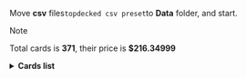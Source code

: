 Move <b>csv</b> files```topdecked csv preset```to <b>Data</b> folder, and start.

> [!NOTE]
> Total cards is <b>371</b>, their price is <b>$216.34999</b>

<details>
  <summary><b>Cards list</b></summary>

<ul>
 <li> $0.11 <b>Mountain</b>(1) <em>afr/274,common,foil</em> - edabc558-2c54-4c7b-a6fa-1e75ddcf12f9</li>
 <li> $0.71 <b>Mountain</b>(1) <em>khm/397,common,foil</em> - 69419307-53d5-40d7-82da-cab2e7bfbda4</li>
 <li> $0.11 <b>Mountain</b>(1) <em>afr/276,common,foil</em> - 87d1c48f-1ca3-43ea-8109-964b29bb2d50</li>
 <li> $0.17 <b>Mountain</b>(1) <em>thb/285,common,foil</em> - d10d759b-db5b-4a59-840c-05bcbf2381f3</li>
 <li> $0.13 <b>Mountain</b>(1) <em>mid/383,common,foil</em> - f92e9e94-e5e9-4b2c-b9e5-35de42ca7b8e</li>
 <li> $0.13 <b>Mountain</b>(1) <em>afr/275,common,foil</em> - e10e313f-ba75-4324-b1ac-f2bbae99f7ab</li>
 <li> $0.09 <b>Mountain</b>(1) <em>afr/277,common,foil</em> - cf9095db-44ad-444b-bd9d-4a06102fe230</li>
 <li> $0.14 <b>Mountain</b>(1) <em>thb/284,common,foil</em> - dc3f4154-9347-4ceb-8744-9f1ace90d33f</li>
 <li> $0.06 <b>Rimeshield Frost Giant</b>(1) <em>afr/310,common,foil</em> - ed6f1fc7-be88-46a3-8bd9-3f16332c2bd8</li>
 <li> $0.11 <b>Sunrise Cavalier</b>(1) <em>mid/244,uncommon,foil</em> - 3d0081b1-40fd-44ad-b154-efe2f27fed6b</li>
 <li> $0.17 <b>Evolving Wilds</b>(1) <em>mid/261,common,foil</em> - cb471f90-46f2-4037-87fc-f523fc9d004f</li>
 <li> $0.10 <b>Plains</b>(1) <em>mid/380,common,foil</em> - 46b94de4-099e-43d7-8f24-d5450b09f1f1</li>
 <li> $0.22 <b>Plains</b>(1) <em>thb/279,common,foil</em> - db68b6a3-10e5-42d1-9325-94a4a821782a</li>
 <li> $0.09 <b>Plains</b>(1) <em>afr/262,common,foil</em> - 879f7f54-25a3-440b-848d-0e780277a681</li>
 <li> $0.09 <b>Plains</b>(1) <em>afr/264,common,foil</em> - e0d1a81e-6710-4922-ba0a-510966c39449</li>
 <li> $0.32 <b>Plains</b>(1) <em>khm/394,common,foil</em> - 5cbfbafa-f58f-40b2-a374-68ac35b77d89</li>
 <li> $0.20 <b>Plains</b>(1) <em>thb/278,common,foil</em> - 40aca5ca-a37b-4919-aef6-2510b4779161</li>
 <li> $0.13 <b>Plains</b>(1) <em>afr/265,common,foil</em> - 86626d69-78e0-42b9-81ed-fef46e3a89f7</li>
 <li> $0.10 <b>Plains</b>(1) <em>afr/263,common,foil</em> - fb4f4abf-841b-4fae-9a53-505a2f8dc1ff</li>
 <li> $0.18 <b>Reaper's Talisman</b>(1) <em>afr/117,uncommon,foil</em> - 93b68168-e77d-4745-9393-726ef9fb72ec</li>
 <li> $0.10 <b>Forest</b>(1) <em>mid/384,common,foil</em> - ec8de02c-7954-4424-8b95-a21d8e104bd4</li>
 <li> $0.08 <b>Forest</b>(1) <em>thb/286,common,foil</em> - c4be31c4-9cb3-4a07-865b-5621127df660</li>
 <li> $0.19 <b>Forest</b>(1) <em>thb/287,common,foil</em> - 6af0c659-f182-4ad4-bca7-e6c3377f808d</li>
 <li> $0.13 <b>Forest</b>(1) <em>afr/278,common,foil</em> - b6a46b11-3225-45aa-b54e-4d19d81b51cf</li>
 <li> $0.13 <b>Forest</b>(1) <em>afr/280,common,foil</em> - 6cdc5ca9-6d01-4ee3-8117-3c1e74320553</li>
 <li> $0.46 <b>Forest</b>(1) <em>mid/277,common,foil</em> - 122b5548-5ff5-43e4-b799-75c709b1c32d</li>
 <li> $0.10 <b>Forest</b>(1) <em>afr/279,common,foil</em> - aab1cc13-8959-4914-afe8-58daf9529f61</li>
 <li> $0.16 <b>Forest</b>(1) <em>afr/281,common,foil</em> - ee856e7a-37ee-435c-80e8-d0ac6f15892f</li>
 <li> $0.73 <b>Forest</b>(1) <em>khm/398,common,foil</em> - 771e307c-b2e3-47ac-aac2-59f0c3542fa6</li>
 <li> $0.61 <b>Ob Nixilis Reignited</b>(1) <em>ddr/36,mythic,foil</em> - 6bb7a4bd-0e74-4b1b-bf23-55c06442881e</li>
 <li> $0.11 <b>Island</b>(1) <em>afr/268,common,foil</em> - 8d04a06f-06a7-410d-a714-3b8b96ee3319</li>
 <li> $0.62 <b>Island</b>(1) <em>khm/395,common,foil</em> - 1a25a714-c7f3-4697-8b69-8f966b4d370a</li>
 <li> $0.09 <b>Island</b>(1) <em>afr/269,common,foil</em> - 1afa60b6-cd0d-4c23-af81-88049ea45475</li>
 <li> $0.19 <b>Island</b>(1) <em>thb/281,common,foil</em> - b82c12c2-2ebf-470b-b0d2-92ccc5faa056</li>
 <li> $0.09 <b>Island</b>(1) <em>mid/381,common,foil</em> - 60e6b919-e7c0-4844-a65c-d8b83b3e5287</li>
 <li> $0.10 <b>Island</b>(1) <em>afr/267,common,foil</em> - 29d575fc-037b-421a-a205-12d492e9361e</li>
 <li> $0.13 <b>Island</b>(1) <em>afr/266,common,foil</em> - 9e70c602-cb80-472b-9c8d-9625de084fe7</li>
 <li> $0.17 <b>Island</b>(1) <em>thb/280,common,foil</em> - 92daaa39-cd2f-4c03-8f41-92d99d0a3366</li>
 <li> $0.13 <b>Aegar, the Freezing Flame</b>(1) <em>khm/321,uncommon,foil</em> - edac3fd7-8124-4614-ae50-651608d45adb</li>
 <li> $0.12 <b>Swamp</b>(1) <em>afr/272,common,foil</em> - 76f8def9-ee46-4abf-9059-7d1ec6f24951</li>
 <li> $0.09 <b>Swamp</b>(1) <em>afr/270,common,foil</em> - ab950987-d88c-4326-98f4-1b1195788921</li>
 <li> $2.15 <b>Swamp</b>(1) <em>thb/252,common,foil</em> - 02cb5cfd-018e-4c5e-bef1-166262aa5f1d</li>
 <li> $0.13 <b>Swamp</b>(1) <em>mid/382,common,foil</em> - 2f4b9030-f04a-4f42-8dd8-2eae0ce7e420</li>
 <li> $0.12 <b>Swamp</b>(1) <em>afr/271,common,foil</em> - ea640731-b367-4ece-934e-6d86634fc1c8</li>
 <li> $0.13 <b>Swamp</b>(1) <em>afr/273,common,foil</em> - 166fc328-20d1-4158-bcb6-3cebcf788ef5</li>
 <li> $0.20 <b>Swamp</b>(1) <em>thb/283,common,foil</em> - e54a44f2-70bf-4782-bd13-9d03e109d60d</li>
 <li> $0.89 <b>Swamp</b>(1) <em>mid/273,common,foil</em> - 38fef662-993c-4522-8b3f-7c1d3bb1d946</li>
 <li> $0.46 <b>Swamp</b>(1) <em>khm/396,common,foil</em> - 9f9e61c0-b185-4704-913f-9284ed0ce250</li>
 <li> $0.12 <b>Swamp</b>(1) <em>thb/282,common,foil</em> - 66bb5192-58bc-4efe-a145-2e804fd3483d</li>
 <li> $0.02 <b>Iridescent Blademaster</b>(1) <em>mom/195,common,foil</em> - 3fee189f-539f-48fa-b217-4b2599375364</li>
 <li> $0.09 <b>Divine Gambit</b>(1) <em>khm/8,uncommon,foil</em> - 696a8c12-4a1f-4b96-a921-538fa1a2de43</li>
 <li> $0.38 <b>Monk Class</b>(1) <em>afr/228,rare,foil</em> - b2edd708-46ee-4963-b7e6-b631616d78fe</li>
 <li> $0.01 <b>Gavony Trapper</b>(1) <em>mid/22,common,foil</em> - 5a1309ea-4411-4116-841f-5aef8611400c</li>
 <li> $1.02 <b>Thundering Raiju</b>(1) <em>neo/472,rare,foil</em> - d49d17cf-242b-4f44-8ea0-125d9d18139c</li>
 <li> $0.08 <b>Burly Breaker // Dire-Strain Demolisher</b>(1) <em>mid/299,uncommon,foil</em> - 1b50c98e-6c3b-4129-ae93-10c0bf9270fc</li>
 <li> $2.83 <b>Welcoming Vampire</b>(1) <em>vow/46,rare,foil</em> - d8f69cea-823c-482b-a605-8138b3d950e6</li>
 <li> $2.87 <b>Nissa, Voice of Zendikar</b>(1) <em>ddr/1,mythic,foil</em> - 6de97cf1-49b6-40b2-ab7f-1c8eb98f92af</li>
 <li> $0.13 <b>Mysterious Tome // Chilling Chronicle</b>(1) <em>mid/63,uncommon,foil</em> - caa57b63-bb11-45e8-8795-de92ca61f4f1</li>
 <li> $0.01 <b>Burn the Accursed</b>(1) <em>mid/132,common,foil</em> - ff4d4e6b-564d-46da-8e32-09ed08c8ddc5</li>
 <li> $0.07 <b>Arcane Investigator</b>(1) <em>afr/46,common,foil</em> - dc457520-9947-4f65-bbe7-9b95bd2c23af</li>
 <li> $0.05 <b>Tuskeri Firewalker</b>(1) <em>khm/157,common,foil</em> - a54d0170-a375-4e65-b98d-3e94a3aeef90</li>
 <li> $0.13 <b>Tymaret, Chosen from Death</b>(1) <em>thb/263,uncommon,foil</em> - 1bcb02d3-dcf4-41a6-8b9a-f8ad477faea0</li>
 <li> $0.29 <b>Triskaidekaphile</b>(1) <em>mid/386,rare,foil</em> - b6db2d37-3533-4830-ab63-6724ece6fbea</li>
 <li> $0.46 <b>Arasta of the Endless Web</b>(1) <em>thb/352,rare,foil</em> - 55a5ea68-b77d-4fe0-a277-b20d55bc78a6</li>
 <li> $0.05 <b>Draugr Recruiter</b>(1) <em>khm/87,common,foil</em> - 6b0fe66b-0067-4e5c-9b3a-b014b2f0daf2</li>
 <li> $0.43 <b>Forsworn Paladin</b>(1) <em>afr/375,rare,foil</em> - caa3a489-5fa3-421e-9655-755f31414f3d</li>
 <li> $0.79 <b>Reflections of Littjara</b>(1) <em>khm/400,rare,foil</em> - 4ebaa07d-68f6-4cdb-a5cd-cd715e50abf5</li>
 <li> $0.19 <b>Treasure Chest</b>(1) <em>afr/397,rare,foil</em> - 41ae20c0-b056-4c4f-a6d0-bbd72c37d0fc</li>
 <li> $0.06 <b>Olivia's Midnight Ambush</b>(1) <em>mid/118,common,foil</em> - 9c1adede-22ad-4c1c-9501-ad731fbe1742</li>
 <li> $2.26 <b>Regrowth</b>(1) <em>sta/56,rare,foil</em> - af727601-5251-48b6-b5e3-b68ca0608bc9</li>
 <li> $0.02 <b>Arrogant Outlaw</b>(1) <em>mid/84,common,foil</em> - 496a9d45-6197-44b6-b0fc-17aeae281b2f</li>
 <li> $0.02 <b>Air-Cult Elemental</b>(1) <em>afr/45,common,foil</em> - fba82564-a9a9-4ded-a5fa-0e5fab2a3faa</li>
 <li> $0.58 <b>Underworld Dreams</b>(1) <em>thb/121,uncommon,nonfoil</em> - 03919c86-1c4a-43b0-a2db-54ca6ae1ac57</li>
 <li> $0.06 <b>Valkyrie's Sword</b>(1) <em>khm/36,uncommon,nonfoil</em> - 97873c66-6bff-4d79-850c-1e2663098ef4</li>
 <li> $0.03 <b>Boreal Outrider</b>(1) <em>khm/163,uncommon,nonfoil</em> - 455ae615-20d7-4251-828d-72a3345d06f1</li>
 <li> $0.02 <b>Lorehold Excavation</b>(1) <em>stx/200,uncommon,nonfoil</em> - 43105beb-46f3-4914-8222-4907bd76d48f</li>
 <li> $0.98 <b>Access Tunnel</b>(1) <em>stx/262,uncommon,nonfoil</em> - edf8eb51-9643-4c54-b38e-e7abea92bbe1</li>
 <li> $0.10 <b>Gelatinous Cube</b>(1) <em>afr/105,rare,nonfoil</em> - 1c472e70-300c-4881-86e7-c5ca690ab9b6</li>
 <li> $0.12 <b>Soul-Guide Lantern</b>(1) <em>thb/237,uncommon,nonfoil</em> - 7c850b94-75c9-4457-8b5e-1193352d6fcb</li>
 <li> $0.12 <b>Frost Augur</b>(1) <em>khm/56,uncommon,nonfoil</em> - a2ae592f-caf6-445a-970b-f8101998e657</li>
 <li> $0.85 <b>Mystic Reflection</b>(1) <em>khm/69,rare,nonfoil</em> - f7b877e2-60eb-46cd-acd7-8555b9e7e993</li>
 <li> $0.02 <b>Nyx Herald</b>(1) <em>thb/189,uncommon,nonfoil</em> - 866dcef0-8d3e-4126-963a-05598d8a9e79</li>
 <li> $0.02 <b>Umbral Juke</b>(1) <em>stx/89,uncommon,nonfoil</em> - 3fbd0921-e953-492b-ad73-c8a8bfaa750b</li>
 <li> $1.00 <b>Mind's Desire</b>(1) <em>sta/17,mythic,nonfoil</em> - 95f4e609-7fb7-4903-8d4c-45d38cf743be</li>
 <li> $0.04 <b>Cloister Gargoyle</b>(1) <em>afr/7,uncommon,nonfoil</em> - 297bf274-d13d-4b75-b251-2d004b16b431</li>
 <li> $0.04 <b>Agonizing Remorse</b>(1) <em>thb/83,uncommon,nonfoil</em> - 09270c65-546e-4737-a6b7-402cbb87917a</li>
 <li> $0.03 <b>Agonizing Remorse</b>(1) <em>sta/24,uncommon,nonfoil</em> - 57b7f7bd-6db3-4716-b1c3-015b0a6d37e3</li>
 <li> $0.10 <b>Briarhorn</b>(2) <em>ddr/3,uncommon,nonfoil</em> - 0fd09615-bcd2-4a2e-b9bf-8b4fd83291ce</li>
 <li> $0.23 <b>Tovolar, Dire Overlord // Tovolar, the Midnight Scourge</b>(1) <em>mid/246,rare,nonfoil</em> - f953fad3-0cd1-48aa-8ed9-d7d2e293e6e2</li>
 <li> $0.11 <b>Hound Tamer // Untamed Pup</b>(1) <em>mid/187,uncommon,nonfoil</em> - 28e2119b-ed78-4b98-a956-f2b453d0b164</li>
 <li> $0.05 <b>Hound Tamer // Untamed Pup</b>(1) <em>mid/302,uncommon,nonfoil</em> - 83218607-240e-4473-8b0b-6b4670b010e6</li>
 <li> $0.11 <b>Augmenter Pugilist // Echoing Equation</b>(1) <em>stx/147,rare,nonfoil</em> - d9131fc3-018a-4975-8795-47be3956160d</li>
 <li> $0.04 <b>Loathsome Troll</b>(1) <em>afr/192,uncommon,nonfoil</em> - 50ac66df-760d-495d-a067-13114071b7b8</li>
 <li> $0.08 <b>Skemfar Elderhall</b>(1) <em>khm/268,uncommon,nonfoil</em> - 82c2a0f7-0f53-4627-8be8-227fde331a69</li>
 <li> $0.30 <b>The First Iroan Games</b>(1) <em>thb/170,rare,nonfoil</em> - 4b05ada5-8e5f-4158-bd28-e6c24e4a2299</li>
 <li> $0.18 <b>Electrolyze</b>(1) <em>sta/60,rare,nonfoil</em> - 08a4d142-b98b-4027-94cb-314f67fb1d4a</li>
 <li> $0.03 <b>Hero of the Nyxborn</b>(1) <em>thb/219,uncommon,nonfoil</em> - 9854e673-1816-4a76-b9db-bb399ac7489f</li>
 <li> $0.41 <b>Glorious Sunrise</b>(1) <em>vow/200,rare,nonfoil</em> - a2caf73e-c3eb-4fa8-996a-d3d18b2ffaeb</li>
 <li> $0.02 <b>Glistening Deluge</b>(1) <em>mom/107,uncommon,nonfoil</em> - 83ca46ac-0698-4651-940d-3fd20c266b74</li>
 <li> $4.95 <b>Haunting Voyage</b>(1) <em>khm/98,mythic,nonfoil</em> - 2ac5bca0-35fe-47be-a78c-d5eac68a3bfa</li>
 <li> $0.20 <b>Cling to Dust</b>(1) <em>thb/87,uncommon,nonfoil</em> - 52c2de5f-e486-4cfe-9fb6-be0078ce5f93</li>
 <li> $0.16 <b>Quest for the Gravelord</b>(2) <em>ddr/58,uncommon,nonfoil</em> - 1838157f-5697-4463-b98d-97aeb3667006</li>
 <li> $0.02 <b>One with the Stars</b>(1) <em>thb/59,uncommon,nonfoil</em> - 98b7070d-4b09-4390-aa21-1bc0aa2b629c</li>
 <li> $0.05 <b>Commanding Presence</b>(1) <em>thb/7,uncommon,nonfoil</em> - 24e2f681-918e-4f1f-afb1-0f9587c0d7bf</li>
 <li> $0.45 <b>Pestilence Demon</b>(1) <em>ddr/56,rare,nonfoil</em> - 058eb32f-2ae2-4276-ae1a-242bbb150418</li>
 <li> $0.10 <b>Renata, Called to the Hunt</b>(1) <em>thb/267,uncommon,nonfoil</em> - 97ce113d-6757-45ac-8517-5fd531079ff9</li>
 <li> $0.08 <b>Tergrid's Shadow</b>(1) <em>khm/113,uncommon,nonfoil</em> - 417f71d2-d7da-4279-8847-d27c67e9ea9d</li>
 <li> $0.05 <b>Divine Smite</b>(1) <em>afr/12,uncommon,nonfoil</em> - 6b8d0852-4df3-4b29-830d-c6975265ef53</li>
 <li> $0.03 <b>Thundering Chariot</b>(1) <em>thb/239,uncommon,nonfoil</em> - cd2fa92d-5521-421c-b3f8-7c14bbef3080</li>
 <li> $0.03 <b>Igneous Inspiration</b>(1) <em>stx/107,uncommon,nonfoil</em> - 5781ad7b-dc1b-4cc1-9e72-6e714b9ba1de</li>
 <li> $0.11 <b>Scythe Leopard</b>(1) <em>ddr/19,uncommon,nonfoil</em> - d458e7e4-578d-4e82-b062-1343b1544996</li>
 <li> $0.11 <b>Scythe Leopard</b>(1) <em>ddr/19,uncommon,nonfoil</em> - d458e7e4-578d-4e82-b062-1343b1544996</li>
 <li> $0.11 <b>Arni Slays the Troll</b>(1) <em>khm/201,uncommon,nonfoil</em> - d18396f9-ae20-4471-84ab-a2148319bc39</li>
 <li> $1.06 <b>Sedgemoor Witch</b>(1) <em>stx/86,rare,nonfoil</em> - e900c1eb-968b-4046-b824-c167a7a5b682</li>
 <li> $0.01 <b>Skaab Wrangler</b>(1) <em>mid/75,uncommon,nonfoil</em> - 9771d9e8-97d5-44af-8612-dc5c44d65ceb</li>
 <li> $0.53 <b>Abundance</b>(1) <em>ddr/2,rare,nonfoil</em> - 9ab8ad39-840e-474b-beb8-96a7c2a8d0fa</li>
 <li> $0.10 <b>Pestilent Cauldron // Restorative Burst</b>(1) <em>stx/154,rare,nonfoil</em> - aaa1e6be-08cc-4ccc-b2de-3511613e4fd0</li>
 <li> $3.61 <b>Delina, Wild Mage</b>(1) <em>afr/138,rare,nonfoil</em> - e87459aa-af8f-4bd2-a310-151353083a2e</li>
 <li> $0.10 <b>The Binding of the Titans</b>(1) <em>thb/166,uncommon,nonfoil</em> - 46fb94ad-f9be-48b4-b65a-4e736e5ffdbb</li>
 <li> $0.27 <b>Walker of the Grove</b>(1) <em>ddr/24,uncommon,nonfoil</em> - b9cdd08b-7e77-4927-87dd-6e3afffc3ef0</li>
 <li> $0.71 <b>Cultivate</b>(1) <em>sta/51,uncommon,nonfoil</em> - b3896717-1e46-4aa2-88b7-1c4fe76edde1</li>
 <li> $0.03 <b>Nessian Hornbeetle</b>(1) <em>thb/182,uncommon,nonfoil</em> - 8200fcda-e30c-460f-9964-47e657b7c758</li>
 <li> $0.07 <b>Shock</b>(1) <em>sta/44,uncommon,nonfoil</em> - 60eeb025-704c-4a82-90b2-f91202ae30d9</li>
 <li> $0.30 <b>Mirror Shield</b>(1) <em>thb/234,uncommon,nonfoil</em> - e7624e84-93ce-4983-8624-ebc934cab67f</li>
 <li> $0.03 <b>Burly Breaker // Dire-Strain Demolisher</b>(2) <em>mid/299,uncommon,nonfoil</em> - 1b50c98e-6c3b-4129-ae93-10c0bf9270fc</li>
 <li> $0.27 <b>Paladin Class</b>(1) <em>afr/29,rare,nonfoil</em> - 5bf81fb1-7992-4ae9-b1a8-80c31579a2bf</li>
 <li> $0.01 <b>Vivisection</b>(1) <em>mid/83,uncommon,nonfoil</em> - 91be6a06-9c36-45a3-a591-183cb5c0f800</li>
 <li> $0.04 <b>Eccentric Apprentice</b>(2) <em>afr/57,uncommon,nonfoil</em> - 3baa08ac-9a94-4e22-91bb-c6966cd0a0de</li>
 <li> $0.20 <b>Reverent Hoplite</b>(1) <em>thb/33,uncommon,nonfoil</em> - 54153b9c-483e-4e5c-a1ab-b1c8a7a657d4</li>
 <li> $0.11 <b>Efreet Flamepainter</b>(1) <em>stx/98,rare,nonfoil</em> - d9f0731c-2a3d-4613-bffa-8b967e4f142e</li>
 <li> $0.15 <b>Skemfar Avenger</b>(1) <em>khm/109,rare,nonfoil</em> - fad2c6d4-03dd-4dab-861c-77c55bda0db7</li>
 <li> $0.29 <b>Battle Cry Goblin</b>(1) <em>afr/132,uncommon,nonfoil</em> - 9766a427-2bb3-4028-a502-d1194cdc93aa</li>
 <li> $0.05 <b>Power of Persuasion</b>(1) <em>afr/67,uncommon,nonfoil</em> - 8d84cb72-d0a0-4af0-aded-47e5fb7addef</li>
 <li> $0.06 <b>Shadewing Laureate</b>(1) <em>stx/229,uncommon,nonfoil</em> - 64795a8b-8cf2-436e-8f95-9e8bb40c0d7d</li>
 <li> $0.12 <b>Seek the Horizon</b>(1) <em>ddr/20,uncommon,nonfoil</em> - 6244cbd8-8cc4-44a7-b11d-2ab159e92c02</li>
 <li> $0.15 <b>Port of Karfell</b>(1) <em>khm/265,uncommon,nonfoil</em> - bb9465a6-d009-4ecd-9fd1-d046547de902</li>
 <li> $0.54 <b>Portable Hole</b>(1) <em>afr/33,uncommon,nonfoil</em> - 80fca8c0-ae3e-439e-b202-228b9f360e9a</li>
 <li> $0.37 <b>Inquisition of Kozilek</b>(1) <em>sta/31,rare,nonfoil</em> - d47df2c2-437d-4b8e-82cc-1707e3efd5b5</li>
 <li> $0.10 <b>Teachings of the Archaics</b>(1) <em>stx/57,rare,nonfoil</em> - 967148b1-2bb6-4bc0-95e6-c45fcf99afd2</li>
 <li> $1.87 <b>Brutal Cathar // Moonrage Brute</b>(1) <em>mid/7,rare,nonfoil</em> - 0dbac7ce-a6fa-466e-b6ba-173cf2dec98e</li>
 <li> $0.06 <b>Wake to Slaughter</b>(1) <em>mid/250,rare,nonfoil</em> - 7f02a544-716c-4f09-8ae9-dbfe7ef136d7</li>
 <li> $0.18 <b>Shadows of the Past</b>(1) <em>ddr/60,uncommon,nonfoil</em> - 35139a18-28c7-4a8f-986a-47e909cc23eb</li>
 <li> $0.19 <b>Staggering Insight</b>(1) <em>thb/228,uncommon,nonfoil</em> - 125b8be1-76b9-434e-a505-5099d950767c</li>
 <li> $0.04 <b>Lorehold Apprentice</b>(1) <em>stx/198,uncommon,nonfoil</em> - 048157c6-4626-4881-ba19-deddd13622dc</li>
 <li> $0.03 <b>Sea God's Scorn</b>(1) <em>thb/63,uncommon,nonfoil</em> - 9504dc26-f5d8-4b9d-9eb1-51a12b893beb</li>
 <li> $0.06 <b>Grim Wanderer</b>(1) <em>afr/107,uncommon,nonfoil</em> - e339f0f7-a79d-4947-a9c4-b9a0949dd06a</li>
 <li> $0.07 <b>Mischievous Chimera</b>(1) <em>thb/223,uncommon,nonfoil</em> - f8a3df0e-4ee8-458b-adf5-56aca20493e9</li>
 <li> $0.04 <b>Explosive Welcome</b>(1) <em>stx/100,uncommon,nonfoil</em> - 122c01e6-38a6-456e-971e-9004df85ac1c</li>
 <li> $0.16 <b>Draconic Intervention</b>(1) <em>stx/96,rare,nonfoil</em> - 657de246-b9fc-47b1-b932-091e9500bb82</li>
 <li> $0.07 <b>Rootcoil Creeper</b>(2) <em>mid/238,uncommon,nonfoil</em> - 3743cf9c-226f-43a3-b385-375a25414792</li>
 <li> $0.47 <b>Ambition's Cost</b>(1) <em>ddr/38,uncommon,nonfoil</em> - baed5a5d-ea54-4cf7-873e-627e2c728547</li>
 <li> $0.03 <b>Fateful End</b>(1) <em>thb/133,uncommon,nonfoil</em> - 56455067-92c0-45b5-ac2e-525c35b41215</li>
 <li> $0.08 <b>Infuriate</b>(1) <em>sta/41,uncommon,nonfoil</em> - 71a5dfad-c8b4-46cc-9a06-73d23b269df8</li>
 <li> $0.14 <b>Rune of Mortality</b>(1) <em>khm/108,uncommon,nonfoil</em> - 6f75a5e5-70df-49c3-abe1-8cc6975f5171</li>
 <li> $0.33 <b>Gaea's Blessing</b>(1) <em>ddr/10,uncommon,nonfoil</em> - a96596c1-459b-4306-ab31-4ca861c3475b</li>
 <li> $0.13 <b>Koll, the Forgemaster</b>(1) <em>khm/325,uncommon,nonfoil</em> - 37533179-8e58-40bc-af16-0d2c58b773ba</li>
 <li> $0.05 <b>Atris, Oracle of Half-Truths</b>(1) <em>thb/209,rare,nonfoil</em> - db6c91ec-df14-460f-967c-f182562fe7d8</li>
 <li> $0.28 <b>Secret Rendezvous</b>(1) <em>stx/26,uncommon,nonfoil</em> - 39528cf0-343e-499b-a69f-c5c3c2898c25</li>
 <li> $0.22 <b>The Birth of Meletis</b>(1) <em>thb/5,uncommon,nonfoil</em> - d824f8bd-58f8-4796-80b5-5cd3033d35e8</li>
 <li> $0.32 <b>Extraction Specialist</b>(1) <em>snc/12,rare,nonfoil</em> - b404d6c7-0b65-4c6a-b141-9dffbeb120db</li>
 <li> $0.11 <b>Giant's Amulet</b>(1) <em>khm/59,uncommon,nonfoil</em> - ab8b1ec2-9303-4722-8644-b3bc1a5c387f</li>
 <li> $0.05 <b>Targ Nar, Demon-Fang Gnoll</b>(2) <em>afr/234,uncommon,nonfoil</em> - 5fe57856-9d35-470e-9138-360b02ac0c90</li>
 <li> $0.09 <b>Dryad's Revival</b>(1) <em>mid/183,uncommon,nonfoil</em> - 5c0aa3eb-0aa8-42da-b437-a3f336df585d</li>
 <li> $1.29 <b>Search for Glory</b>(1) <em>khm/340,rare,nonfoil</em> - bd06b52f-f14d-48f1-9eb8-b17b2af4689e</li>
 <li> $0.10 <b>Dragonsguard Elite</b>(1) <em>stx/127,rare,nonfoil</em> - 658ec634-3eb2-4967-b938-d20d31ab77e3</li>
 <li> $0.03 <b>Demogorgon's Clutches</b>(1) <em>afr/96,uncommon,nonfoil</em> - 581e7ac6-65e5-4a16-ab0b-0988c3a3cfea</li>
 <li> $0.07 <b>Divine Gambit</b>(1) <em>sta/4,uncommon,nonfoil</em> - 5ae3b199-92a0-4d94-819c-fbf24a87d353</li>
 <li> $0.02 <b>Divine Gambit</b>(1) <em>khm/8,uncommon,nonfoil</em> - 696a8c12-4a1f-4b96-a921-538fa1a2de43</li>
 <li> $0.04 <b>Reyav, Master Smith</b>(1) <em>mul/57,uncommon,nonfoil</em> - d44478d2-20eb-4dba-8008-687a293444f5</li>
 <li> $0.05 <b>Honor Troll</b>(2) <em>stx/134,uncommon,nonfoil</em> - a9c6a6b9-f00c-46a5-8dab-796483e3a262</li>
 <li> $0.02 <b>Pharika's Spawn</b>(1) <em>thb/112,uncommon,nonfoil</em> - a2c8244b-7d86-4dff-9419-3945beb2a7b7</li>
 <li> $0.03 <b>Split the Party</b>(1) <em>afr/76,uncommon,nonfoil</em> - 743a0a96-f90a-4852-9a92-848795518e0a</li>
 <li> $0.04 <b>Hulking Bugbear</b>(1) <em>afr/149,uncommon,nonfoil</em> - f55d43d4-5f63-45c3-b8f8-0aebd23750a5</li>
 <li> $0.02 <b>Karok Wrangler</b>(1) <em>stx/135,uncommon,nonfoil</em> - 74729320-f6ee-4176-9463-397d6e477d7a</li>
 <li> $0.46 <b>Oran-Rief Hydra</b>(1) <em>ddr/16,rare,nonfoil</em> - 3e95bd19-5647-414d-bd04-5c11979e369e</li>
 <li> $0.02 <b>Dueling Coach</b>(1) <em>stx/15,uncommon,nonfoil</em> - 45b3dbb0-0d68-4351-bfc9-a09c50454bf7</li>
 <li> $0.06 <b>Bookwurm</b>(2) <em>stx/123,uncommon,nonfoil</em> - 57d230fc-d382-40b4-bdbd-5fe880fa16bf</li>
 <li> $0.13 <b>Plate Armor</b>(1) <em>afr/32,uncommon,nonfoil</em> - ad447e50-cfb1-40df-ae01-a65c46f2f572</li>
 <li> $0.02 <b>Niko Defies Destiny</b>(1) <em>khm/226,uncommon,nonfoil</em> - 19312f53-5b9d-4e76-91e8-65f444bb68c9</li>
 <li> $0.05 <b>Burning Hands</b>(1) <em>afr/135,uncommon,nonfoil</em> - 66e2d723-3fa0-4411-8f98-e4e6b3a5e6df</li>
 <li> $0.07 <b>Vengeful Strangler // Strangling Grasp</b>(1) <em>mid/126,uncommon,nonfoil</em> - d4054ae6-0227-4d99-8cb5-72e8b5d0b726</li>
 <li> $0.02 <b>Necrotic Fumes</b>(3) <em>stx/78,uncommon,nonfoil</em> - 5e1b68a4-fb8d-4b59-b049-73505296f775</li>
 <li> $0.19 <b>Cloudthresher</b>(1) <em>ddr/6,rare,nonfoil</em> - f315762b-b386-41ec-8282-4bc4e7cddef1</li>
 <li> $0.02 <b>Iron Golem</b>(1) <em>afr/247,uncommon,nonfoil</em> - 5ae24ef5-b12c-48ee-935a-00e048fb8d0f</li>
 <li> $0.04 <b>Wandering Troubadour</b>(2) <em>afr/210,uncommon,nonfoil</em> - d3c7f123-31c8-469b-85e5-d20c4d21b2a0</li>
 <li> $0.05 <b>Stinging Lionfish</b>(1) <em>thb/69,uncommon,nonfoil</em> - 0162a0b8-a2d1-4664-a445-331aee6d5175</li>
 <li> $0.17 <b>Drider</b>(1) <em>afr/98,uncommon,nonfoil</em> - bbc06a88-1eb6-4edb-8f03-d8274560cc41</li>
 <li> $0.20 <b>Chainweb Aracnir</b>(1) <em>thb/167,uncommon,nonfoil</em> - 874afaad-546a-4cb2-ad01-2b4a4862b219</li>
 <li> $0.11 <b>Fynn, the Fangbearer</b>(1) <em>khm/170,uncommon,nonfoil</em> - 7d7a8a90-13c1-4b0c-ab2e-fc8d91ccefd9</li>
 <li> $0.34 <b>Ecological Appreciation</b>(1) <em>stx/128,mythic,nonfoil</em> - 115f3d72-1aaf-4237-91b9-389256e5e5c8</li>
 <li> $0.07 <b>Critical Hit</b>(1) <em>afr/137,uncommon,nonfoil</em> - d2e9aaaf-0b51-4721-b75c-923892a41743</li>
 <li> $0.04 <b>Purple Worm</b>(1) <em>afr/201,uncommon,nonfoil</em> - e419d58b-6241-4892-9080-f6894ac7ba89</li>
 <li> $2.07 <b>Plumb the Forbidden</b>(1) <em>stx/81,uncommon,nonfoil</em> - 5034227f-3b8a-45bf-917c-c2cbd98f2192</li>
 <li> $0.06 <b>Inevitable End</b>(1) <em>thb/102,uncommon,nonfoil</em> - a6522f01-ae7a-467e-9a05-530a5ccd304d</li>
 <li> $0.41 <b>Mavinda, Students' Advocate</b>(1) <em>stx/21,mythic,nonfoil</em> - 8b3d521f-31cd-4bd2-b6b6-771c79252789</li>
 <li> $0.61 <b>Druid Class</b>(1) <em>afr/180,uncommon,nonfoil</em> - 09278e95-eaae-4cd4-a0d8-a2d15b0abb58</li>
 <li> $0.03 <b>Duelcraft Trainer</b>(1) <em>mid/16,uncommon,nonfoil</em> - 6b75855c-88dc-4491-8045-080debfeb7b5</li>
 <li> $0.36 <b>Katilda, Dawnhart Prime</b>(1) <em>mid/309,rare,nonfoil</em> - 3ef98a2c-4b48-45e3-bbcb-9fd338f5a05a</li>
 <li> $0.25 <b>Treetop Village</b>(1) <em>ddr/30,uncommon,nonfoil</em> - a97bedb5-19ab-4647-b223-745bec6e65d2</li>
 <li> $0.24 <b>Dreamshackle Geist</b>(1) <em>vow/58,rare,nonfoil</em> - 1b81d90b-708a-48c9-a478-e3b0a3d7e982</li>
 <li> $0.02 <b>Maelstrom Muse</b>(1) <em>stx/202,uncommon,nonfoil</em> - 5516e81e-16ea-411c-9df0-ed3b03670220</li>
 <li> $0.07 <b>Jaddi Lifestrider</b>(2) <em>ddr/12,uncommon,nonfoil</em> - 2dff438a-925c-4fca-a2e3-3e9519b7afed</li>
 <li> $0.20 <b>Rune of Sustenance</b>(1) <em>khm/25,uncommon,nonfoil</em> - 0e31b716-f325-445a-9098-9ca75d7b35a4</li>
 <li> $0.11 <b>Outland Liberator // Frenzied Trapbreaker</b>(1) <em>mid/303,uncommon,nonfoil</em> - f86b7c7e-825a-4634-8a85-3b56f112188c</li>
 <li> $0.02 <b>Fifty Feet of Rope</b>(1) <em>afr/244,uncommon,nonfoil</em> - ba7ebe7b-732f-4245-a194-e087c3878f61</li>
 <li> $0.91 <b>Leechridden Swamp</b>(1) <em>ddr/65,uncommon,nonfoil</em> - d64026d0-c126-4407-869e-a48c09d017c0</li>
 <li> $0.15 <b>The Blackstaff of Waterdeep</b>(1) <em>afr/48,rare,nonfoil</em> - 3317cbf3-13a1-4471-a23c-de429941e8a4</li>
 <li> $0.25 <b>Squelching Leeches</b>(1) <em>ddr/62,uncommon,nonfoil</em> - 694a0e92-8e5c-404e-a8bb-52139884e41a</li>
 <li> $0.07 <b>Blue Dragon</b>(1) <em>afr/49,uncommon,nonfoil</em> - 98dea71b-2778-4374-8ea2-7fa82f0f6110</li>
 <li> $0.18 <b>Conspiracy Theorist</b>(1) <em>stx/94,rare,nonfoil</em> - 742a7487-70a2-448b-8e66-c33cba798a32</li>
 <li> $0.04 <b>Thunderous Orator</b>(1) <em>stx/35,uncommon,nonfoil</em> - ef3b2961-559f-42b1-be13-ff3d03e62809</li>
 <li> $0.13 <b>Deadly Brew</b>(1) <em>stx/176,uncommon,nonfoil</em> - 87d33e48-90fc-4aac-b09a-68050bc053b5</li>
 <li> $0.17 <b>Mortality Spear</b>(1) <em>stx/207,uncommon,nonfoil</em> - f1f39fe7-dc12-49c9-80ac-4135dc1f8f08</li>
 <li> $0.05 <b>Stoke the Flames</b>(1) <em>mom/166,uncommon,nonfoil</em> - 04113b3c-cc8f-4b15-9091-f82ea3df2e7c</li>
 <li> $0.23 <b>Thicket Elemental</b>(1) <em>ddr/21,rare,nonfoil</em> - c5a462ca-0632-410d-9999-a096b71fc3ea</li>
 <li> $0.08 <b>Acolyte of Affliction</b>(1) <em>thb/206,uncommon,nonfoil</em> - a14afed6-ca42-442d-ba86-621179e6957c</li>
 <li> $0.62 <b>Elspeth Conquers Death</b>(1) <em>thb/13,rare,nonfoil</em> - ea20208b-1939-4c69-8cfd-c0a42f9dc427</li>
 <li> $0.05 <b>Escape Velocity</b>(1) <em>thb/132,uncommon,nonfoil</em> - 90c2a3da-2458-4921-8574-9eb9d5925ae8</li>
 <li> $0.06 <b>Spectral Steel</b>(1) <em>khm/30,uncommon,nonfoil</em> - cf036489-ef9e-40ee-a1bb-24ee37c554f1</li>
 <li> $0.47 <b>Magda, Brazen Outlaw</b>(1) <em>khm/142,rare,nonfoil</em> - 079e6263-e54c-4899-a336-5315909b9322</li>
 <li> $0.12 <b>Claim the Firstborn</b>(1) <em>sta/37,uncommon,nonfoil</em> - e3cb6157-ea56-4921-b803-59e3fbef0b94</li>
 <li> $1.26 <b>Hobgoblin Bandit Lord</b>(1) <em>afr/147,rare,nonfoil</em> - 09e9dc36-f2d8-4384-98cb-e44c00b02433</li>
 <li> $0.22 <b>Rem Karolus, Stalwart Slayer</b>(1) <em>mid/235,rare,nonfoil</em> - b31e307a-9689-4e11-8c5f-96b7a4b50bed</li>
 <li> $0.04 <b>Shessra, Death's Whisper</b>(1) <em>afr/231,uncommon,nonfoil</em> - 60ca5fef-af21-4e2b-9efa-61e08a638a1f</li>
 <li> $0.05 <b>Ardent Dustspeaker</b>(1) <em>stx/92,uncommon,nonfoil</em> - 7ff4832a-26c0-4da5-abbb-1941e7084e72</li>
 <li> $0.04 <b>Heroes of the Revel</b>(1) <em>thb/138,uncommon,nonfoil</em> - dfdfb481-3446-42f4-a1c3-a88b69f2189a</li>
 <li> $0.08 <b>Necrosynthesis</b>(1) <em>mid/115,uncommon,nonfoil</em> - b75b89f1-e032-4d8c-b2b6-1b76e8644801</li>
 <li> $0.16 <b>Warlock Class</b>(2) <em>afr/125,uncommon,nonfoil</em> - b7faf899-96b7-454e-b634-6684c2d72f26</li>
 <li> $0.26 <b>Ambitious Farmhand // Seasoned Cathar</b>(1) <em>mid/2,uncommon,nonfoil</em> - 54d4e7c3-294d-4900-8b70-faafda17cc33</li>
 <li> $2.57 <b>Fighter Class</b>(1) <em>afr/222,rare,nonfoil</em> - d54a8329-b940-42c9-8ace-1d74407d14cb</li>
 <li> $0.02 <b>Dawnhart Mentor</b>(2) <em>mid/300,uncommon,nonfoil</em> - ac558d9d-5c7d-4671-ae0b-94c099e1b111</li>
 <li> $0.05 <b>Elven Bow</b>(1) <em>khm/166,uncommon,nonfoil</em> - 34c599c7-bcc1-4005-b830-1fa4811af66e</li>
 <li> $0.25 <b>Leonin Lightscribe</b>(1) <em>stx/20,rare,nonfoil</em> - 2a465d7b-398c-444b-9eae-331ea2513f6d</li>
 <li> $0.63 <b>Doomskar</b>(1) <em>khm/9,rare,nonfoil</em> - 130ee895-1e5e-4f82-bb66-e1275bac75dd</li>
 <li> $0.49 <b>Gray Merchant of Asphodel</b>(1) <em>thb/99,uncommon,nonfoil</em> - 7c1a7dd8-8034-4f59-a351-33666b26ff5a</li>
 <li> $3.91 <b>Valki, God of Lies // Tibalt, Cosmic Impostor</b>(1) <em>khm/114,mythic,nonfoil</em> - ea7e4c65-b4c4-4795-9475-3cba71c50ea5</li>
 <li> $0.31 <b>Consuming Tide</b>(1) <em>vow/53,rare,nonfoil</em> - 5865f0f1-28a6-49ac-b61e-135845075d1f</li>
 <li> $0.04 <b>Ominous Roost</b>(1) <em>mid/65,uncommon,nonfoil</em> - daf2b49a-56f9-4093-960f-9ec7af8983b5</li>
 <li> $0.09 <b>Show of Confidence</b>(1) <em>stx/28,uncommon,nonfoil</em> - 65837f39-deb7-4a4b-8b67-125a71cd0d45</li>
 <li> $1.25 <b>Morbid Opportunist</b>(1) <em>mid/113,uncommon,nonfoil</em> - 5a53982e-3d66-4808-bcb5-46ff40567872</li>
 <li> $0.35 <b>Lightning Helix</b>(1) <em>sta/62,rare,nonfoil</em> - 227ac87a-7196-40d0-ab00-98ebafcca09a</li>
 <li> $0.06 <b>Bretagard Stronghold</b>(1) <em>khm/253,uncommon,nonfoil</em> - 24a0f2e2-cfd7-4374-a172-4357d5de47bb</li>
 <li> $0.03 <b>Frenzied Raider</b>(1) <em>khm/137,uncommon,nonfoil</em> - 22c59e0b-5b78-4cf5-9c2a-92ccf833778f</li>
 <li> $2.54 <b>Kroxa, Titan of Death's Hunger</b>(1) <em>thb/221,mythic,nonfoil</em> - cee0459b-9aac-4d2f-abe4-4d5fedde7eb8</li>
 <li> $0.06 <b>Manifestation Sage</b>(1) <em>stx/205,rare,nonfoil</em> - 76fc5cd2-fbb0-4d13-9089-0292b356de48</li>
 <li> $0.12 <b>Vengeful Reaper</b>(1) <em>khm/116,uncommon,nonfoil</em> - 854c99fd-71ba-40b7-98cf-b783f01a77b4</li>
 <li> $0.23 <b>Go Blank</b>(1) <em>stx/72,uncommon,nonfoil</em> - 846e8657-7435-44c6-a997-b8b156d0cd2c</li>
 <li> $0.08 <b>Narfi, Betrayer King</b>(1) <em>khm/224,uncommon,nonfoil</em> - 421376e4-a4ad-427c-bc9c-d315308dcf68</li>
 <li> $0.13 <b>Test of Talents</b>(2) <em>stx/59,uncommon,nonfoil</em> - 6e2b6236-b40c-430c-98b0-7940b942657a</li>
 <li> $0.36 <b>Rise of the Dread Marn</b>(1) <em>khm/107,rare,nonfoil</em> - 9d3a1ec1-f362-494d-a23b-6a963ce44fdd</li>
 <li> $0.08 <b>Great Hall of Starnheim</b>(1) <em>khm/259,uncommon,nonfoil</em> - a23c757e-5944-47ce-b06f-27b4c403044c</li>
 <li> $0.02 <b>Sudden Insight</b>(1) <em>afr/77,uncommon,nonfoil</em> - 06ec3c87-d5aa-4f8a-a9bf-ef4e38e21ad1</li>
 <li> $0.10 <b>Bag of Holding</b>(1) <em>afr/240,uncommon,nonfoil</em> - 6ea5e4e9-491b-4c80-8801-f4cd5225c601</li>
 <li> $0.19 <b>Asmodeus the Archfiend</b>(1) <em>afr/88,rare,nonfoil</em> - a5e6b864-58e7-43b9-9d79-1d0361340960</li>
 <li> $0.03 <b>Pheres-Band Brawler</b>(1) <em>thb/193,uncommon,nonfoil</em> - 10ac20a9-6b10-4165-ad81-a47587b64d1e</li>
 <li> $0.04 <b>Fortifying Draught</b>(1) <em>stx/132,uncommon,nonfoil</em> - 6789b717-a000-464a-a39b-32c1aeefe560</li>
 <li> $0.08 <b>Grafted Identity</b>(1) <em>mid/57,rare,nonfoil</em> - 2559846b-03d6-4a2c-97e1-c71f107e9f24</li>
 <li> $4.04 <b>Overgrown Farmland</b>(1) <em>mid/265,rare,nonfoil</em> - 84a76e0f-49fc-4087-8859-98f4a4deacdf</li>
 <li> $0.10 <b>Harald, King of Skemfar</b>(1) <em>khm/212,uncommon,nonfoil</em> - 9eac78a2-599f-4dba-aec7-982c5ae3f75a</li>
 <li> $0.19 <b>Ascendant Packleader</b>(1) <em>vow/186,rare,nonfoil</em> - 142c5b67-5de9-41da-b57f-7ce771457a3e</li>
 <li> $0.03 <b>Phantom Carriage</b>(2) <em>mid/70,uncommon,nonfoil</em> - 1990ed41-3739-40f6-8797-359f88af05f9</li>
 <li> $0.12 <b>Zalto, Fire Giant Duke</b>(2) <em>afr/323,rare,nonfoil</em> - aa9c6f43-ea54-4ab3-afd5-683e4bd0d3e0</li>
 <li> $0.19 <b>Witherbloom Apprentice</b>(2) <em>stx/247,uncommon,nonfoil</em> - 7f80a11b-188b-464c-b00d-c9d1cfb8ddee</li>
 <li> $0.36 <b>Eye of Vecna</b>(1) <em>afr/243,rare,nonfoil</em> - b91e2431-500e-441a-881d-094ebef62283</li>
 <li> $0.02 <b>Returned Pastcaller</b>(1) <em>stx/224,uncommon,nonfoil</em> - 7aa0e762-0fec-4f6b-b3d7-ad8295bf557d</li>
 <li> $0.02 <b>Rise of the Ants</b>(1) <em>mid/196,uncommon,nonfoil</em> - 3143fadd-0162-4e0c-89fc-89dc3501d13c</li>
 <li> $2.89 <b>Den of the Bugbear</b>(1) <em>afr/254,rare,nonfoil</em> - f231caf8-56c0-4719-a90d-5e5efbee3148</li>
 <li> $0.24 <b>Draugr Necromancer</b>(1) <em>khm/86,rare,nonfoil</em> - 76d8e0ff-e720-41ca-af69-35585a2d7ae2</li>
 <li> $0.25 <b>Replicating Ring</b>(1) <em>khm/244,uncommon,nonfoil</em> - b079e285-8431-46aa-bb04-70cac586ed0b</li>
 <li> $0.26 <b>Doom Blade</b>(3) <em>sta/28,rare,nonfoil</em> - 7e6c0fe2-a82b-42cb-8629-b9f00b7f08e9</li>
 <li> $0.02 <b>Stonebinder's Familiar</b>(1) <em>stx/31,uncommon,nonfoil</em> - 21de4a01-98d3-4af3-9c6e-29e16d2c1767</li>
 <li> $0.10 <b>Brood Weaver</b>(1) <em>mid/173,uncommon,nonfoil</em> - e24e2f49-70f9-445f-af03-2ef43798004a</li>
 <li> $0.10 <b>Dina, Soul Steeper</b>(2) <em>stx/178,uncommon,nonfoil</em> - 9cd2b567-0cf7-4441-b3ce-e31141dd91c8</li>
 <li> $0.12 <b>Creative Outburst</b>(1) <em>stx/171,uncommon,nonfoil</em> - eab58d87-bf01-45dc-8958-e2b3375f914b</li>
 <li> $0.03 <b>Academic Dispute</b>(1) <em>stx/91,uncommon,nonfoil</em> - 4620cc3b-e401-4096-b310-fed080806344</li>
 <li> $0.02 <b>Aether Helix</b>(1) <em>stx/162,uncommon,nonfoil</em> - 7d1c653e-f629-4105-a52c-379c5cd78208</li>
 <li> $0.07 <b>Medomai's Prophecy</b>(1) <em>thb/53,uncommon,nonfoil</em> - 3d2bd7b4-28de-4d9e-86c5-a46bd608cb02</li>
 <li> $0.04 <b>Fearless Liberator</b>(1) <em>khm/135,uncommon,nonfoil</em> - 212462b7-e23e-4c87-93aa-9cadefbf1ac8</li>
 <li> $0.13 <b>Storm Herald</b>(1) <em>thb/156,rare,nonfoil</em> - e0594aa2-1c53-4271-a0d0-9002c07f3697</li>
 <li> $0.10 <b>Rune of Speed</b>(1) <em>khm/148,uncommon,nonfoil</em> - 47faee66-b274-466a-890e-bb396dda943d</li>
 <li> $0.47 <b>Wavebreak Hippocamp</b>(1) <em>thb/80,rare,nonfoil</em> - d900dff5-1196-443f-b9b0-b8e75c67c868</li>
 <li> $0.05 <b>Professor of Symbology</b>(1) <em>stx/24,uncommon,nonfoil</em> - f427cf73-9f5e-4ef5-bc4f-29ffbfda9d57</li>
 <li> $0.43 <b>Fading Hope</b>(1) <em>mid/51,uncommon,nonfoil</em> - c2fb1fff-12be-4bd5-8dba-c36e84d49651</li>
 <li> $0.21 <b>Florian, Voldaren Scion</b>(1) <em>mid/223,rare,nonfoil</em> - 53289e69-74da-46d2-91c2-a11378ba76ef</li>
 <li> $0.08 <b>Venerable Warsinger</b>(1) <em>stx/246,rare,nonfoil</em> - 006313f8-cc60-4a4e-8ec6-953cdf1c16e3</li>
 <li> $0.43 <b>Indulgent Tormentor</b>(1) <em>ddr/53,rare,nonfoil</em> - a0bb89e2-0d28-4483-b5a7-fddf83d5eac3</li>
 <li> $0.27 <b>Opt</b>(1) <em>sta/19,uncommon,nonfoil</em> - ab59ac4f-2a77-4566-85c0-32666447dcf2</li>
 <li> $0.03 <b>Silverquill Apprentice</b>(2) <em>stx/231,uncommon,nonfoil</em> - 42d0770e-9084-4aa7-b543-2b6ba18378dc</li>
 <li> $0.12 <b>Rip Apart</b>(1) <em>stx/225,uncommon,nonfoil</em> - b3b5b510-fd5c-415d-98b0-386e7508f7af</li>
 <li> $0.03 <b>Closing Statement</b>(1) <em>stx/169,uncommon,nonfoil</em> - 785e6d07-fe40-4723-b963-02da0a0987c7</li>
 <li> $0.08 <b>Defiant Strike</b>(1) <em>sta/3,uncommon,nonfoil</em> - ade8f339-4afb-477a-9434-e6cd9126cd10</li>
 <li> $0.20 <b>Priest of the Blood Rite</b>(1) <em>ddr/57,rare,nonfoil</em> - 1a0df50f-59b8-46b6-8bac-6e3f93b9c979</li>
 <li> $0.09 <b>Woodborn Behemoth</b>(2) <em>ddr/26,uncommon,nonfoil</em> - e72da3e7-accb-4a74-b27d-975d6ab4aaa2</li>
 <li> $1.41 <b>Kasmina, Enigma Sage</b>(1) <em>stx/279,mythic,nonfoil</em> - fed5f87d-3bca-44fc-a1ea-fc01e36ba092</li>
 <li> $0.24 <b>Temple of the Dragon Queen</b>(1) <em>afr/260,uncommon,nonfoil</em> - 0c79b3c6-ccbe-48ae-a1f7-ddfd37ecdbf5</li>
 <li> $0.05 <b>Mentor's Guidance</b>(1) <em>stx/46,uncommon,nonfoil</em> - 0dbb1230-a465-4499-bb9c-35a06712a08b</li>
 <li> $0.04 <b>Invasion of Moag // Bloomwielder Dryads</b>(1) <em>mom/237,uncommon,nonfoil</em> - e454bf31-5aa0-4109-a3f5-c3f9cc838682</li>
 <li> $0.09 <b>Basalt Ravager</b>(1) <em>khm/122,uncommon,nonfoil</em> - b32aea04-04f7-48a8-a8ab-8b38fa53da3b</li>
 <li> $0.07 <b>Carrier Thrall</b>(2) <em>ddr/42,uncommon,nonfoil</em> - c5e4de63-820f-4a22-8725-814a220cfdd2</li>
 <li> $0.23 <b>Yuan-Ti Malison</b>(1) <em>afr/371,rare,nonfoil</em> - 9043519d-c9d8-4d08-b4a9-feaf792bc7a4</li>
 <li> $0.07 <b>Quintorius, Field Historian</b>(1) <em>stx/220,uncommon,nonfoil</em> - 06c55ef1-8e62-4d43-bd4c-b2c3c5203338</li>
 <li> $0.04 <b>Winterthorn Blessing</b>(1) <em>mid/251,uncommon,nonfoil</em> - f1e9edd3-151d-4bf6-b491-03db9db32234</li>
 <li> $2.93 <b>Topiary Stomper</b>(1) <em>snc/160,rare,nonfoil</em> - 87bb2699-280f-4e1e-b3f8-73efe6088f31</li>
 <li> $0.04 <b>Blink Dog</b>(1) <em>afr/3,uncommon,nonfoil</em> - cc040492-7fb7-4fdb-aafe-8179e5f2b28c</li>
 <li> $0.04 <b>Displacer Beast</b>(1) <em>afr/54,uncommon,nonfoil</em> - 95d5c36c-bcc8-459c-9f4b-b265ccdb1f06</li>
 <li> $0.02 <b>Hall Monitor</b>(1) <em>stx/105,uncommon,nonfoil</em> - 02fdc551-0b22-49f4-8765-143ad82f16a3</li>
 <li> $0.11 <b>Vega, the Watcher</b>(1) <em>khm/233,uncommon,nonfoil</em> - 28fced7f-3078-4a54-8f76-0ef14c732e97</li>
 <li> $0.06 <b>Adventurous Impulse</b>(1) <em>sta/49,uncommon,nonfoil</em> - e7b44893-e6d1-48d0-ba69-06b9569e1e38</li>
 <li> $0.18 <b>Smallpox</b>(2) <em>ddr/61,uncommon,nonfoil</em> - 78275769-6203-4bc5-bbb7-3016c31d5cb5</li>
 <li> $0.14 <b>Ingenious Smith</b>(1) <em>afr/21,uncommon,nonfoil</em> - 2ad29773-7c1b-410d-9f69-7aa751f6ebca</li>
 <li> $0.22 <b>Dream Trawler</b>(1) <em>thb/214,rare,nonfoil</em> - 7d3e97d8-92c7-43c4-bdaf-7b0a6ce7cb5f</li>
 <li> $0.34 <b>Extus, Oriq Overlord // Awaken the Blood Avatar</b>(1) <em>stx/149,mythic,nonfoil</em> - ba09360a-067e-48a5-bdc5-a19fd066a785</li>
 <li> $0.07 <b>Creepy Puppeteer</b>(1) <em>vow/151,rare,nonfoil</em> - 0bd17b9f-fd93-47d4-9cc4-cd333d0004f5</li>
 <li> $0.02 <b>Aegar, the Freezing Flame</b>(1) <em>khm/200,uncommon,nonfoil</em> - 68011f60-6202-48f4-8255-fb94764e2951</li>
 <li> $0.09 <b>Choose Your Weapon</b>(1) <em>afr/175,uncommon,nonfoil</em> - 213726e4-e2f5-4e52-b05a-21c4bab9927c</li>
 <li> $0.25 <b>Gravebreaker Lamia</b>(1) <em>thb/98,rare,nonfoil</em> - 408a2073-d068-44bc-b596-5a3a3a446ee1</li>
 <li> $0.14 <b>Eyetwitch</b>(1) <em>stx/70,uncommon,nonfoil</em> - 1f4d1bb6-cb8f-4d01-9879-0b3a0585cbf4</li>
 <li> $0.02 <b>Village Watch // Village Reavers</b>(1) <em>mid/297,uncommon,nonfoil</em> - a622635e-482d-4621-8874-3945af74e9ca</li>
 <li> $0.17 <b>Zephyr Boots</b>(1) <em>stx/261,uncommon,nonfoil</em> - 4d0566fd-3775-48f1-ba22-6e659558c3d3</li>
 <li> $0.04 <b>Littjara Glade-Warden</b>(1) <em>khm/182,uncommon,nonfoil</em> - a92dde51-310e-4f28-bd3b-d43b639785ec</li>
 <li> $1.81 <b>Hullbreaker Horror</b>(1) <em>vow/63,rare,nonfoil</em> - 4b546bcf-2e86-42af-bf32-81c7fd36ef8c</li>
 <li> $0.17 <b>Bruenor Battlehammer</b>(1) <em>afr/337,uncommon,nonfoil</em> - c620e7d7-60f8-452b-9563-5624791ae893</li>
 <li> $0.34 <b>Faithful Mending</b>(1) <em>mid/221,uncommon,nonfoil</em> - 50752ca9-ea85-4c4b-9bf5-4f8759a7dcec</li>
 <li> $0.56 <b>Negate</b>(1) <em>sta/18,uncommon,nonfoil</em> - 5bfe3a17-3349-4fcc-a9b5-418faa55cc43</li>
 <li> $0.15 <b>Power Word Kill</b>(2) <em>afr/114,uncommon,nonfoil</em> - 395b6ce4-143f-4eed-b565-98aa3d6208ef</li>
 <li> $0.19 <b>Rushed Rebirth</b>(1) <em>stx/228,rare,nonfoil</em> - 07b7c952-5ab7-4546-8369-4d213bf868bf</li>
 <li> $0.11 <b>Despoiler of Souls</b>(1) <em>ddr/45,rare,nonfoil</em> - 9f1fb659-70fe-4d8a-ba2c-07ab0d75c218</li>
 <li> $3.11 <b>Iymrith, Desert Doom</b>(1) <em>afr/290,mythic,nonfoil</em> - fd111eb2-cce5-413d-816a-f821771a1fa6</li>
 <li> $0.44 <b>Mosswort Bridge</b>(1) <em>ddr/29,rare,nonfoil</em> - f61cf774-f821-4393-9c68-bdab2e2a88d3</li>
 <li> $0.05 <b>Symmetry Sage</b>(1) <em>stx/56,uncommon,nonfoil</em> - 3e726fc7-36cf-405c-9b7c-d1e41cd6c68f</li>
 <li> $0.57 <b>Desecration Demon</b>(1) <em>ddr/44,rare,nonfoil</em> - d0d6fabf-ffef-4272-8285-c671f6d777f0</li>
 <li> $0.29 <b>Reidane, God of the Worthy // Valkmira, Protector's Shield</b>(1) <em>khm/21,rare,nonfoil</em> - 3606519e-5677-4c21-a34e-be195b6669fa</li>
 <li> $0.03 <b>Crush the Weak</b>(1) <em>khm/128,uncommon,nonfoil</em> - 875a20c2-1d17-46ea-b4d2-3e70bc05aae3</li>
 <li> $0.04 <b>Lightfoot Rogue</b>(1) <em>afr/111,uncommon,nonfoil</em> - 9f88de61-8dee-46b3-91b2-d4cdb4db36bf</li>
 <li> $0.05 <b>Whirlwind Denial</b>(2) <em>sta/23,uncommon,nonfoil</em> - f7a0c25a-8760-44ea-a418-fcd4a9761632</li>
 <li> $0.07 <b>Phyrexian Awakening</b>(1) <em>mom/30,uncommon,nonfoil</em> - 6b9ed068-b6bb-4c9e-a8c9-56aa9b62037a</li>
 <li> $24.66 <b>Shadowspear</b>(1) <em>thb/345,rare,nonfoil</em> - 131cb967-9569-4fbf-8143-c410d3a94538</li>
 <li> $7.50 <b>Idyllic Tutor</b>(1) <em>thb/301,rare,nonfoil</em> - 3ef062a2-8664-49fd-92d6-413fcf2b9dae</li>
 <li> $4.50 <b>Acererak the Archlich</b>(1) <em>afr/372,mythic,foil</em> - 376b3cee-9386-41b0-a5d9-f60d147caff7</li>
 <li> $5.69 <b>Noxious Ghoul</b>(1) <em>hop/35,uncommon,nonfoil</em> - 7d67511b-c130-44d5-8536-4278a695627c</li>
 <li> $10.92 <b>Beledros Witherbloom</b>(1) <em>stx/282,mythic,nonfoil</em> - e34dd2ef-a52d-48b6-becc-825f0e78eb75</li>
 <li> $5.59 <b>Elesh Norn // The Argent Etchings</b>(1) <em>mom/12,mythic,nonfoil</em> - d8999135-ddb1-4e4c-b885-e25f23dac3d3</li>
 <li> $19.08 <b>Heliod, Sun-Crowned</b>(1) <em>thb/259,mythic,foil</em> - e11cf760-da35-41f2-8cf5-a5141103eeb3</li>
 <li> $29.99 <b>The Meathook Massacre</b>(1) <em>mid/A-112,mythic,nonfoil</em> - 353c37d7-1c20-43fe-b9d9-6336856c9ef4</li>
</ul>

</details>
